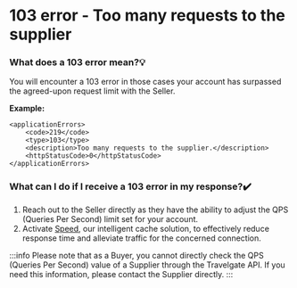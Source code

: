 ﻿---
sidebar_position: 4
---

# 103 error - Too many requests to the supplier

### What does a 103 error mean?💡
You will encounter a 103 error in those cases your account has surpassed the agreed-upon request limit with the Seller.

**Example:**
```
<applicationErrors>
    <code>219</code>
    <type>103</type>
    <description>Too many requests to the supplier.</description>
    <httpStatusCode>0</httpStatusCode>
</applicationErrors>
```
### What can I do if I receive a 103 error in my response?✔️
1. Reach out to the Seller directly as they have the ability to adjust the QPS (Queries Per Second) limit set for your account.
1. Activate [Speed](/kb/apps/smart-traffic-apps/speed/speed-app), our intelligent cache solution, to effectively reduce response time and alleviate traffic for the concerned connection.

:::info
Please note that as a Buyer, you cannot directly check the QPS (Queries Per Second) value of a Supplier through the Travelgate API. If you need this information, please contact the Supplier directly.
:::